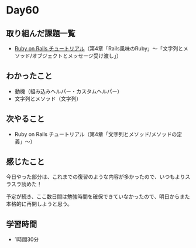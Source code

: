 # Day60
## 取り組んだ課題一覧
- [Ruby on Rails チュートリアル](https://railstutorial.jp/chapters/beginning?version=7.0#sec-the_hello_application)（第4章「Rails風味のRuby」〜「文字列とメソッド/オブジェクトとメッセージ受け渡し」）
## わかったこと
- 動機（組み込みヘルパー・カスタムヘルパー）
- 文字列とメソッド（文字列）
## 次やること
- Ruby on Rails チュートリアル（第4章「文字列とメソッド/メソッドの定義」〜）
## 感じたこと
今日やった部分は、これまでの復習のような内容が多かったので、いつもよりスラスラ読めた！
 
予定が続き、ここ数日間は勉強時間を確保できていなかったので、明日からまた本格的に再開しようと思う。
## 学習時間
- 1時間30分
